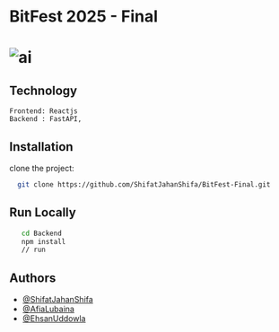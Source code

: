 # BitFest 2025 - Final

# ![ai](https://github.com/user-attachments/assets/428bf4ff-fbb2-4a97-854e-16812c3eb53b)


## Technology

```
Frontend: Reactjs
Backend : FastAPI,

```



## Installation

clone the project:  

```bash
  git clone https://github.com/ShifatJahanShifa/BitFest-Final.git
```

## Run Locally

```bash
   cd Backend
   npm install
   // run 
```






## Authors

- [@ShifatJahanShifa](https://www.github.com/ShifatJahanShifa)
- [@AfiaLubaina](https://www.github.com/ShifatJahanShifa)
- [@EhsanUddowla](https://www.github.com/ShifatJahanShifa)

